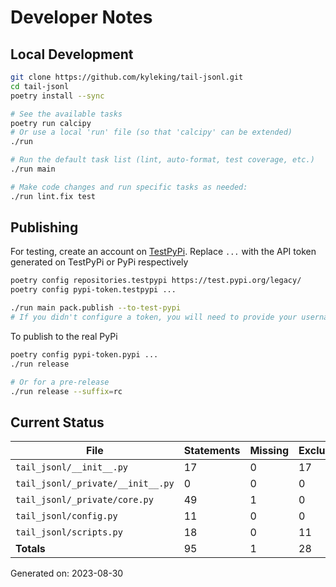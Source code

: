 # Developer Notes

## Local Development

```sh
git clone https://github.com/kyleking/tail-jsonl.git
cd tail-jsonl
poetry install --sync

# See the available tasks
poetry run calcipy
# Or use a local 'run' file (so that 'calcipy' can be extended)
./run

# Run the default task list (lint, auto-format, test coverage, etc.)
./run main

# Make code changes and run specific tasks as needed:
./run lint.fix test
```

## Publishing

For testing, create an account on [TestPyPi](https://test.pypi.org/legacy/). Replace `...` with the API token generated on TestPyPi or PyPi respectively

```sh
poetry config repositories.testpypi https://test.pypi.org/legacy/
poetry config pypi-token.testpypi ...

./run main pack.publish --to-test-pypi
# If you didn't configure a token, you will need to provide your username and password to publish
```

To publish to the real PyPi

```sh
poetry config pypi-token.pypi ...
./run release

# Or for a pre-release
./run release --suffix=rc
```

## Current Status

<!-- {cts} COVERAGE -->
| File                              |   Statements |   Missing |   Excluded | Coverage   |
|-----------------------------------|--------------|-----------|------------|------------|
| `tail_jsonl/__init__.py`          |           17 |         0 |         17 | 100.0%     |
| `tail_jsonl/_private/__init__.py` |            0 |         0 |          0 | 100.0%     |
| `tail_jsonl/_private/core.py`     |           49 |         1 |          0 | 92.8%      |
| `tail_jsonl/config.py`            |           11 |         0 |          0 | 100.0%     |
| `tail_jsonl/scripts.py`           |           18 |         0 |         11 | 90.9%      |
| **Totals**                        |           95 |         1 |         28 | 94.5%      |

Generated on: 2023-08-30
<!-- {cte} -->
